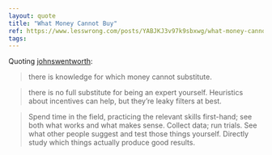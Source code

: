 ```yaml
---
layout: quote
title: "What Money Cannot Buy"
ref: https://www.lesswrong.com/posts/YABJKJ3v97k9sbxwg/what-money-cannot-buy
tags:
---
```


Quoting [johnswentworth](https://www.lesswrong.com/posts/YABJKJ3v97k9sbxwg/what-money-cannot-buy):

> there is knowledge for which money cannot substitute.

> there is no full substitute for being an expert yourself. Heuristics about incentives can help, but they’re leaky filters at best.

> Spend time in the field, practicing the relevant skills first-hand; see both what works and what makes sense. Collect data; run trials. See what other people suggest and test those things yourself. Directly study which things actually produce good results.
